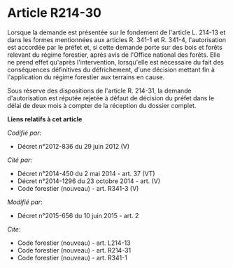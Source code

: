 # Article R214-30

Lorsque la demande est présentée sur le fondement de l'article L. 214-13 et dans les formes mentionnées aux articles R. 341-1
et R. 341-4, l'autorisation est accordée par le préfet et, si cette demande porte sur des bois et forêts relevant du régime
forestier, après avis de l'Office national des forêts. Elle ne prend effet qu'après l'intervention, lorsqu'elle est
nécessaire du fait des conséquences définitives du défrichement, d'une décision mettant fin à l'application du régime
forestier aux terrains en cause.

Sous réserve des dispositions de l'article R. 214-31, la demande d'autorisation est réputée rejetée à défaut de décision du
préfet dans le délai de deux mois à compter de la réception du dossier complet.

**Liens relatifs à cet article**

_Codifié par_:

  - Décret n°2012-836 du 29 juin 2012 (V)

_Cité par_:

  - Décret n°2014-450 du 2 mai 2014 - art. 37 (VT)
  - Décret n°2014-1296 du 23 octobre 2014 - art. (V)
  - Code forestier (nouveau) - art. R341-3 (V)

_Modifié par_:

  - Décret n°2015-656 du 10 juin 2015 - art. 2

_Cite_:

  - Code forestier (nouveau) - art. L214-13
  - Code forestier (nouveau) - art. R214-31
  - Code forestier (nouveau) - art. R341-1

